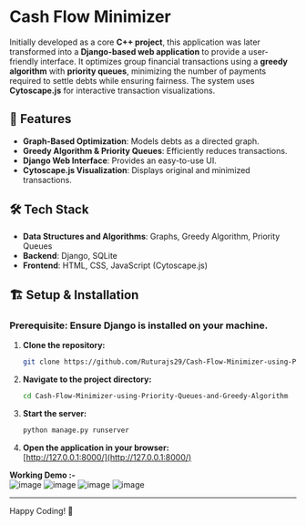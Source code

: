 # **Cash Flow Minimizer**

Initially developed as a core **C++ project**, this application was later transformed into a **Django-based web application** to provide a user-friendly interface. It optimizes group financial transactions using a **greedy algorithm** with **priority queues**, minimizing the number of payments required to settle debts while ensuring fairness. The system uses **Cytoscape.js** for interactive transaction visualizations.

## 🚀 Features
- **Graph-Based Optimization**: Models debts as a directed graph.
- **Greedy Algorithm & Priority Queues**: Efficiently reduces transactions.
- **Django Web Interface**: Provides an easy-to-use UI.
- **Cytoscape.js Visualization**: Displays original and minimized transactions.

## 🛠 Tech Stack
- **Data Structures and Algorithms**: Graphs, Greedy Algorithm, Priority Queues
- **Backend**: Django, SQLite
- **Frontend**: HTML, CSS, JavaScript (Cytoscape.js)

## 🏗 Setup & Installation  
### **Prerequisite:** Ensure Django is installed on your machine.

1. **Clone the repository:**  
   ```bash
   git clone https://github.com/Ruturajs29/Cash-Flow-Minimizer-using-Priority-Queues-and-Greedy-Algorithm.git
   ```

2. **Navigate to the project directory:**  
   ```bash
   cd Cash-Flow-Minimizer-using-Priority-Queues-and-Greedy-Algorithm
   ```

3. **Start the server:**  
   ```bash
   python manage.py runserver
   ```

4. **Open the application in your browser:**  
   [http://127.0.0.1:8000/](http://127.0.0.1:8000/)


**Working Demo  :-**  
![image](https://github.com/user-attachments/assets/46889dc3-a66b-4b62-a07c-e28a0425abf6)
![image](https://github.com/user-attachments/assets/3b303554-dabb-4836-9f4b-513ea4218475)
![image](https://github.com/user-attachments/assets/74bd8209-82ad-4bc0-91f7-0e25cb804796)
![image](https://github.com/user-attachments/assets/8dc7ad03-3b67-497a-ab74-2529fb85a1e5)






---
Happy Coding! 🚀

